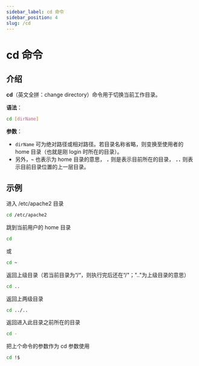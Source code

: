 ```yaml
---
sidebar_label: cd 命令
sidebar_position: 4
slug: /cd
---
```


# cd 命令



## 介绍

**cd**（英文全拼：change directory）命令用于切换当前工作目录。

**语法**：

```bash
cd [dirName]
```

**参数**：

- `dirName` 可为绝对路径或相对路径。若目录名称省略，则变换至使用者的 home 目录（也就是刚 login 时所在的目录）。
- 另外，**`~`** 也表示为 home 目录的意思， **`.`** 则是表示目前所在的目录， **`..`** 则表示目前目录位置的上一层目录。



## 示例

进入 /etc/apache2 目录

```bash
cd /etc/apache2
```

跳到当前用户的 home 目录 

```bash
cd
```

或

```bash
cd ~
```

返回上级目录（若当前目录为“/“，则执行完后还在“/"；".."为上级目录的意思）

```bash
cd ..
```

返回上两级目录

```bash
cd ../..
```

返回进入此目录之前所在的目录

```bash
cd -
```

把上个命令的参数作为 cd 参数使用

```bash
cd !$
```

